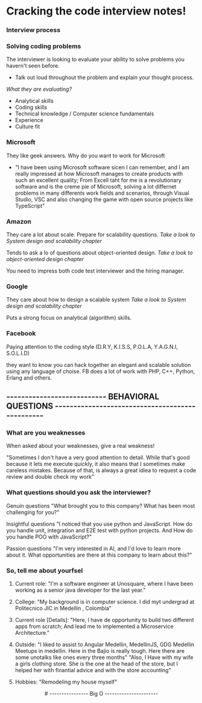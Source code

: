 # Cracking the code interview notes!

### Interview process

### Solving coding problems

The interviewer is looking to evaluate your ability to solve problems you havern't seen before.

-   Talk out loud throughout the problem and explain your thought process.

_What they are evaluating?_

-   Analytical skills
-   Coding skills
-   Technical knowledge / Computer science fundamentals
-   Experience
-   Culture fit

### Microsoft

They like geek answers.
Why do you want to work for Microsoft

-   "I have been using Microsoft software sicen I can remember, and I am really impressed at how Microsoft manages to create products with such an excellent quality; From Excell taht for me is a revolutionary software and is the creme pie of Microsoft, solving a lot differnet problems in many differents work fields and scenarios, through Visual Studio, VSC and also changing the game with open source projects like TypeScript"

### Amazon

They care a lot about scale. Prepare for scalability questions.
_Take a look to System design and scalability chapter_

Tends to ask a lo of questions about object-oriented design.
_Take a look to object-oriented design chapter_

You need to impress both code test interviewer and the hiring manager.

### Google

They care about how to design a scalable system
_Take a look to System design and scalability chapter_

Puts a strong focus on analytical (algorithm) skills.

### Facebook

Paying attention to the coding style (D.R.Y, K.I.S.S, P.O.L.A, Y.A.G.N.I, S.O.L.I.D)

they want to know you can hack together an elegant and scalable solution using any language of choise.
FB does a lot of work with PHP, C++, Python, Erlang and others.

## --------------------------- BEHAVIORAL QUESTIONS ------------------------------------------------

### What are you weaknesses

When asked about your weaknesses, give a real weakness!

"Sometimes I don't have a very good attention to detail. While that's good because it lets me execute quickly, it also means that I sometimes make careless mistakes. Because of that, is always a great idiea to request a code review and double check my work"

### What questions should you ask the interviewer?

Genuin questions
"What brought you to this company? What has been most challenging for you?"

Insightful questions
"I noticed that you use python and JavaScript. How do you handle unit, integration and E2E test with python projects. And How do you handle POO with JavaScript?"

Passion questions
"I'm very interested in AI, and I'd love to learn more about it. What opportunities are there at this company to learn about this?"

### So, tell me about yourfsel

1. Current role: "I'm a software engineer at Unosquare, where I have been working as a senior java developer for the last year."

2. College: "My background is in computer science. I did myt undergrad at Politecnico JIC in Medellín , Colombia"

3. Current role [Details]: "Here, I have de opportunity to build two different apps from scratch; And lead me to implemented a Microservice Architecture."

4. Outside: "I liked to assist to Angular Medellin, MedellinJS, GDG Medellin Meetups in medellin. Here in the Bajio is really tough. Here there are some unotalks like ones every three months"
   "Also, I Have with my wife a girls clothing store. She is the one at the head of the store, but I helped her with finantial advice and with the store accounting"

5. Hobbies: "Remodeling my house myself"

<p style="text-align: center;"> # ---------------- Big O ---------------------- </p>
